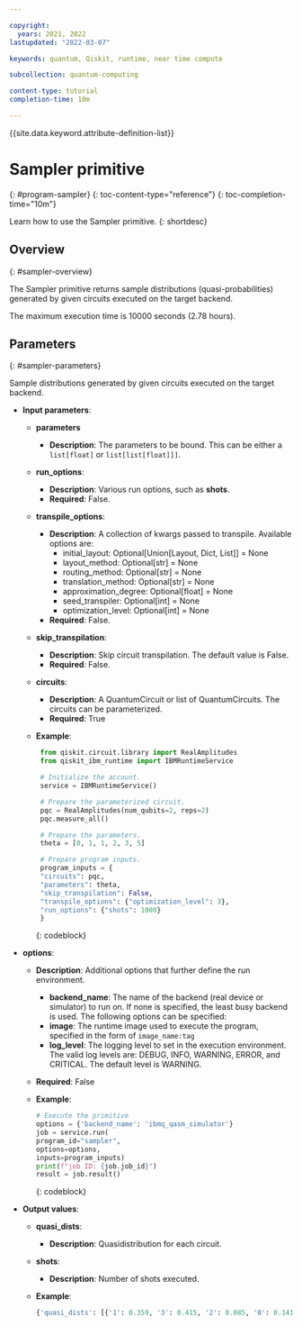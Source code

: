 ```yaml
---

copyright:
  years: 2021, 2022
lastupdated: "2022-03-07"

keywords: quantum, Qiskit, runtime, near time compute

subcollection: quantum-computing

content-type: tutorial
completion-time: 10m

---
```


{{site.data.keyword.attribute-definition-list}}


# Sampler primitive
{: #program-sampler}
{: toc-content-type="reference"}
{: toc-completion-time="10m"}

Learn how to use the Sampler primitive.
{: shortdesc}

## Overview
{: #sampler-overview}

The Sampler primitive returns sample distributions (quasi-probabilities) generated by given circuits executed on the target backend.  

The maximum execution time is 10000 seconds (2.78 hours).

## Parameters
{: #sampler-parameters}

Sample distributions generated by given circuits executed on the target backend.

- **Input parameters**:
    - **parameters**
        - **Description**: The parameters to be bound. This can be either a `list[float]` or  `list[list[float]]]`.
    - **run_options**:
        - **Description**: Various run options, such as **shots**.
        - **Required**: False.
    - **transpile_options**:
        - **Description**: A collection of kwargs passed to transpile.  Available options are:
            - initial_layout: Optional[Union[Layout, Dict, List]] = None
            - layout_method: Optional[str] = None
            - routing_method: Optional[str] = None
            - translation_method: Optional[str] = None
            - approximation_degree: Optional[float] = None
            - seed_transpiler: Optional[int] = None
            - optimization_level: Optional[int] = None
        - **Required**: False.   
    - **skip_transpilation**:
        - **Description**: Skip circuit transpilation. The default value is False.
        - **Required**: False.   
    - **circuits**:
        - **Description**: A QuantumCircuit or list of QuantumCircuits. The circuits can be parameterized.
        - **Required**: True
    - **Example**:

         ```Python
          from qiskit.circuit.library import RealAmplitudes
          from qiskit_ibm_runtime import IBMRuntimeService

          # Initialize the account.
          service = IBMRuntimeService()

          # Prepare the parameterized circuit.
          pqc = RealAmplitudes(num_qubits=2, reps=2)
          pqc.measure_all()

          # Prepare the parameters.
          theta = [0, 1, 1, 2, 3, 5]

          # Prepare program inputs.
          program_inputs = {
          "circuits": pqc,
          "parameters": theta,
          "skip_transpilation": False,
          "transpile_options": {"optimization_level": 3},
          "run_options": {"shots": 1000}
          }
         ```
         {: codeblock}

- **options**:
   - **Description**: Additional options that further define the run environment.  
      - **backend_name**: The name of the backend (real device or simulator) to run on. If none is specified, the least busy backend is used.  The following options can be specified:
      - **image**: The runtime image used to execute the program, specified in the form of `image_name:tag`
      - **log_level**: The logging level to set in the execution environment. The valid log levels are: DEBUG, INFO, WARNING, ERROR, and CRITICAL. The default level is WARNING.
   - **Required**: False
   - **Example**:

      ```Python
      # Execute the primitive
      options = {'backend_name': 'ibmq_qasm_simulator'}
      job = service.run(
      program_id="sampler",
      options=options,
      inputs=program_inputs)
      print(f"job ID: {job.job_id}")
      result = job.result()
      ```
      {: codeblock}

- **Output values**:
   - **quasi_dists**:
      - **Description**: Quasidistribution for each circuit.
   - **shots**:
      - **Description**: Number of shots executed.
   - **Example**:

      ```python
      {'quasi_dists': [{'1': 0.359, '3': 0.415, '2': 0.085, '0': 0.141}], 'shots': 1000}
      ```
